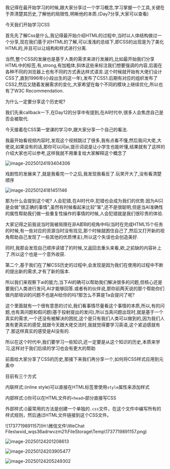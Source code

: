 

我记得在最开始学习的时候,跟大家分享过一个学习概念,学习掌握一个工具,关键在于弄清楚其历史,了解他的局限性,明晰他的本质.(Day7分享,大家可以查看)

今天我们开始学习CSS

首先先了解Css是什么,我记得最开始介绍HTML的过程中,当时以人体结构做过一个分享,现在我们基于对HTML的了解,可以浅浅的总结下,即CSS的出现是为了美化HTML的,并且可以让结构和样式进行分离.

当然,整个CSS的发展也是基于人类的需求来进行发展的,比如最开始我们分享HTML中的标签,有,strong,有加粗体,斜体这些来标注我们想要强调的内容,后面在各种不同的浏览器上也有不同的方式表达样式语言.这个时候就开始有大佬们设计CSS了,直到1996年(小段出生的这一年),发布了CSS1.后期有对应的组织发布了CSS2,然后又随着发展需求的变化,大家希望在每个不同的模块上继续优化,所以也有了W3C Recommendation.

为什么一定要分享这个历史呢?

我们先来callback一下,在Day12的分享中有提到,在AI时代中,很多人会焦虑自己是否会被取代.

今天接着在CSS第一堂课的学习中,跟大家分享一个自己的看法.

我最开始看视频内容时,发现这个视频跳过了很多,我有点看不懂,然后我问大佬,大佬说,如果没有的话,那你可以问ai,提示词说是让小学生也能听懂,结果就有了这样的介绍大家也可以参考,这样我就不用重复给大家解释这个概念了

![image-20250124193404306](C:\Users\10263\AppData\Roaming\Typora\typora-user-images\image-20250124193404306.png)

戏剧性的发展来了,就是我看完一个之后,我发现我看反了.玩笑开大了,没有看清楚顺序

![image-20250124181451146](C:\Users\10263\AppData\Roaming\Typora\typora-user-images\image-20250124181451146.png)

那为什么会提到这个呢?  人会犯错,在AI时代中,犯错也会成为我们的优势.因为AI只是会做"很正确的事情",虽然有时候看起来比较"笨",还不是很聪明,但是当AI准确性的属性帮助我们做一些重复性操作的事情的时候,人会犯错就是我们很珍贵的体验.

大家记得之前我说当时我被局限在非A即B的视角中吗(当时在完成HTML15个任务的时候,有一些对应的资源当时没有找见,那个时候就困住自己了,然后又打开新的视角帮助自己发现了一些其他的优质博主),所以这个失误也会创造美好.

同时,我那会发现自己顺序读错了的时候,又返回去重头来看,欸,之前缺的内容补上了.所以这个也是一个意外收获.

第二个,基于我们在了解CSS历史的过程中,会发现是因为我们在使用的过程中不断的提出新的需求,才有了新的版本.

所以我们来观察下ai的能力,当下AI的确可以帮助我们解决很多的问题,但核心还是要我们人类进行发问,AI才能够回答.或者有的伙伴说,那你前两天说的那个帮助你们做内部培训的问题不也是AI给你的吗?那怎么不算是Ta会提问了呢?

这个里面就有一个很有意思的讨论,我们看事情尽量看这个事情的本质,所以,有的问题,也有真问题和假问题(基于投射提出的发问),所以当真问题出现时,就是基于一个真实的需求,一个还没有被解决的困扰,这个是只有我们人类可以做到的,因为我们人类有更真实的感受,就跟今天跟大佬交流时,我就觉得要学习英语,这个紧迫感就有了.那这样真实的感受是AI没有的.

所以在这个时代中,我们要学习一些知识,还一定要是从这个知识的历史,本质来学习,这样对于我们后续的学习也会有更大的帮助

前面给大家分享了CSS的历史,那接下来我们再分享一个,如何将CSS样式应用到元素中

目前有三个方式

内联样式:(inline style)可以直接在HTML标签里使用`style`属性来添加样式

内部样式:()你可以在HTML文件的`<head>`部分直接写CSS

外部样式:()最常用的方法是创建一个单独的`.css`文件，在这个文件中编写所有的样式规则，然后通过HTML文件链接到这个CSS文件。

![1737719891157](H:\微信文件\WeChat Files\wxid_wqs36adrwvzm21\FileStorage\Temp\1737719891157.png)

![image-20250124201208613](C:\Users\10263\AppData\Roaming\Typora\typora-user-images\image-20250124201208613.png)

![image-20250124203905477](C:\Users\10263\AppData\Roaming\Typora\typora-user-images\image-20250124203905477.png)

![image-20250124205249302](C:\Users\10263\AppData\Roaming\Typora\typora-user-images\image-20250124205249302.png)

